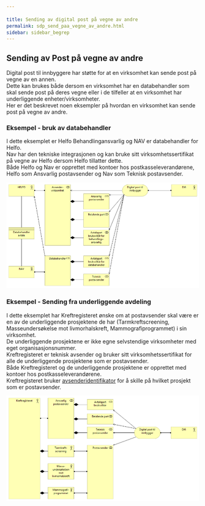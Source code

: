 ```yaml
---

title: Sending av digital post på vegne av andre  
permalink: sdp_send_paa_vegne_av_andre.html
sidebar: sidebar_begrep
---
```


## Sending av Post på vegne av andre

Digital post til innbyggere har støtte for at en virksomhet kan sende
post på vegne av en annen.  
Dette kan brukes både dersom en virksomhet har en databehandler som skal
sende post på deres vegne eller i de tilfeller at en virksomhet har
underliggende enheter/virksomheter.  
Her er det beskrevet noen eksempler på hvordan en virksomhet kan sende
post på vegne av andre.

### Eksempel - bruk av databehandler

I dette eksemplet er Helfo Behandlingansvarlig og NAV er databehandler
for Helfo.  
Nav har den tekniske integrasjonen og kan bruke sitt
virksomhetssertifikat på vegne av Helfo dersom Helfo tillatter dette.  
Både Helfo og Nav er opprettet med kontoer hos postkasseleverandørene,
Helfo som Ansvarlig postavsender og Nav som Teknisk postavsender.

[![Bruk av databehandler](helfo_eksempel.png
"Bruk av databehandler")](helfo_eksempel.png)

### Eksempel - Sending fra underliggende avdeling

I dette eksemplet har Kreftregisteret ønske om at postavsender skal være
er en av de underliggende prosjektene de har (Tarmkreftscreening,
Masseundersøkelse mot livmorhalskreft, Mammografiprogrammet) i sin
virksomhet.  
De underliggende prosjektene er ikke egne selvstendige virksomheter med
eget organisasjonsnummer.  
Kreftregisteret er teknisk avsender og bruker sitt virksomhetssertifikat
for alle de underliggende prosjektene som er postavsender.  
Både Kreftregisteret og de underliggende prosjektene er opprettet med
kontoer hos postkasseleverandørene.  
Kreftregisteret bruker
[avsenderidentifikator](https://difi.github.io/felleslosninger/avsenderidentifikator.html) for å skille på
hvilket prosjekt som er postavsender.

[![Bruk av avsenderidentifikator](kreftregister_eksempel.png
"Bruk av avsenderidentifikator")](kreftregister_eksempel.png)
